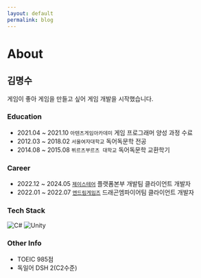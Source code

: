 ```yaml
---
layout: default
permalink: blog
---
```


# About

## 김명수

게임이 좋아 게임을 만들고 싶어 게임 개발을 시작했습니다.

### Education

- 2021.04 ~ 2021.10 `아텐츠게임아카데미` 게임 프로그래머 양성 과정 수료
- 2012.03 ~ 2018.02 `서울여자대학교` 독어독문학 전공
- 2014.08 ~ 2015.08 `뷔르츠부르츠 대학교` 독어독문학 교환학기

### Career

- 2022.12 ~ 2024.05 [`제이스테어`](https://jstair.com/) 플랫폼본부 개발팀 클라이언트 개발자
- 2022.01 ~ 2022.07 [`엔드림게임즈`](https://www.ndream.com/) 드래곤엠파이어팀 클라이언트 개발자

### Tech Stack

![C#](https://img.shields.io/badge/c%23-%23239120.svg?style=for-the-badge&logo=c-sharp&logoColor=white)
![Unity](https://img.shields.io/badge/unity-%23000000.svg?style=for-the-badge&logo=unity&logoColor=white)

### Other Info

- TOEIC 985점
- 독일어 DSH 2(C2수준)
